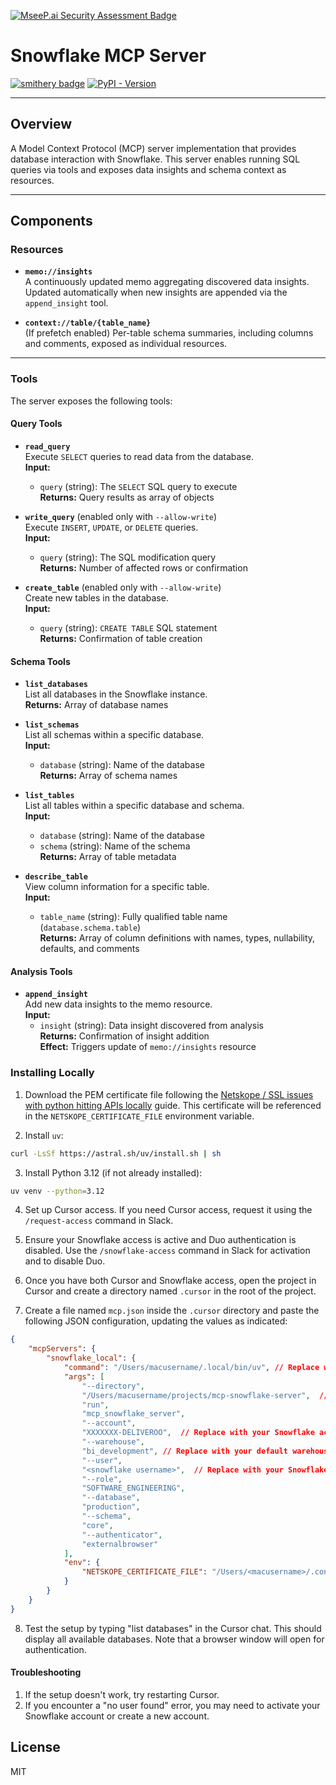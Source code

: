 [![MseeP.ai Security Assessment Badge](https://mseep.net/pr/isaacwasserman-mcp-snowflake-server-badge.png)](https://mseep.ai/app/isaacwasserman-mcp-snowflake-server)

# Snowflake MCP Server

[![smithery badge](https://smithery.ai/badge/mcp_snowflake_server)](https://smithery.ai/server/mcp_snowflake_server) [![PyPI - Version](https://img.shields.io/pypi/dm/mcp-snowflake-server?color&logo=pypi&logoColor=white&label=PyPI%20downloads)](https://pypi.org/project/mcp-snowflake-server/)

---

## Overview
A Model Context Protocol (MCP) server implementation that provides database interaction with Snowflake. This server enables running SQL queries via tools and exposes data insights and schema context as resources.

---

## Components

### Resources

- **`memo://insights`**  
  A continuously updated memo aggregating discovered data insights.  
  Updated automatically when new insights are appended via the `append_insight` tool.

- **`context://table/{table_name}`**  
  (If prefetch enabled) Per-table schema summaries, including columns and comments, exposed as individual resources.

---

### Tools

The server exposes the following tools:

#### Query Tools

- **`read_query`**  
  Execute `SELECT` queries to read data from the database.  
  **Input:**  
  - `query` (string): The `SELECT` SQL query to execute  
  **Returns:** Query results as array of objects

- **`write_query`** (enabled only with `--allow-write`)  
  Execute `INSERT`, `UPDATE`, or `DELETE` queries.  
  **Input:**  
  - `query` (string): The SQL modification query  
  **Returns:** Number of affected rows or confirmation

- **`create_table`** (enabled only with `--allow-write`)  
  Create new tables in the database.  
  **Input:**  
  - `query` (string): `CREATE TABLE` SQL statement  
  **Returns:** Confirmation of table creation

#### Schema Tools

- **`list_databases`**  
  List all databases in the Snowflake instance.  
  **Returns:** Array of database names

- **`list_schemas`**  
  List all schemas within a specific database.  
  **Input:**  
  - `database` (string): Name of the database  
  **Returns:** Array of schema names

- **`list_tables`**  
  List all tables within a specific database and schema.  
  **Input:**  
  - `database` (string): Name of the database  
  - `schema` (string): Name of the schema  
  **Returns:** Array of table metadata

- **`describe_table`**  
  View column information for a specific table.  
  **Input:**  
  - `table_name` (string): Fully qualified table name (`database.schema.table`)  
  **Returns:** Array of column definitions with names, types, nullability, defaults, and comments

#### Analysis Tools

- **`append_insight`**  
  Add new data insights to the memo resource.  
  **Input:**  
  - `insight` (string): Data insight discovered from analysis  
  **Returns:** Confirmation of insight addition  
  **Effect:** Triggers update of `memo://insights` resource



### Installing Locally

1. Download the PEM certificate file following the [Netskope / SSL issues with python hitting APIs locally](https://deliveroo.atlassian.net/wiki/spaces/BI/pages/5260050516/Netskope+SSL+issues+with+python+hitting+APIs+locally) guide. This certificate will be referenced in the `NETSKOPE_CERTIFICATE_FILE` environment variable.

2. Install `uv`:

```bash
curl -LsSf https://astral.sh/uv/install.sh | sh
```

3. Install Python 3.12 (if not already installed):

```bash
uv venv --python=3.12
```

4. Set up Cursor access. If you need Cursor access, request it using the `/request-access` command in Slack.

5. Ensure your Snowflake access is active and Duo authentication is disabled. Use the `/snowflake-access` command in Slack for activation and to disable Duo.

6. Once you have both Cursor and Snowflake access, open the project in Cursor and create a directory named `.cursor` in the root of the project.

7. Create a file named `mcp.json` inside the `.cursor` directory and paste the following JSON configuration, updating the values as indicated:

```json
{
    "mcpServers": {
        "snowflake_local": {
            "command": "/Users/macusername/.local/bin/uv", // Replace with your actual uv path
            "args": [
                "--directory",
                "/Users/macusername/projects/mcp-snowflake-server",  // Replace with your actual project path
                "run",
                "mcp_snowflake_server",
                "--account",
                "XXXXXXX-DELIVEROO",  // Replace with your Snowflake account (format: XXXXX-DELIVEROO)
                "--warehouse",
                "bi_development", // Replace with your default warehouse
                "--user",
                "<snowflake username>",  // Replace with your Snowflake username (email address)
                "--role",
                "SOFTWARE_ENGINEERING",
                "--database",
                "production",
                "--schema",
                "core",
                "--authenticator",
                "externalbrowser"
            ],
            "env": {
                "NETSKOPE_CERTIFICATE_FILE": "/Users/<macusername>/.config/certs/nscacert.pem" // Replace with the path to your certificate file
            }
        }
    }
}
```

8. Test the setup by typing "list databases" in the Cursor chat. This should display all available databases. Note that a browser window will open for authentication.

#### Troubleshooting

1. If the setup doesn't work, try restarting Cursor.
2. If you encounter a "no user found" error, you may need to activate your Snowflake account or create a new account.

## License

MIT
